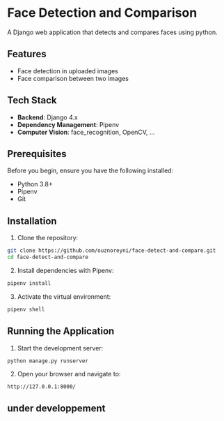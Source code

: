 # Face Detection and Comparison

A Django web application that detects and compares faces using python.

## Features

- Face detection in uploaded images
- Face comparison between two images

## Tech Stack

- **Backend**: Django 4.x
- **Dependency Management**: Pipenv
- **Computer Vision**: face_recognition, OpenCV, ...

## Prerequisites

Before you begin, ensure you have the following installed:
- Python 3.8+
- Pipenv
- Git

## Installation

1. Clone the repository:
```bash
git clone https://github.com/ouznoreyni/face-detect-and-compare.git
cd face-detect-and-compare
```

2. Install dependencies with Pipenv:
```bash
pipenv install
```

3. Activate the virtual environment:
```bash
pipenv shell
```

## Running the Application

1. Start the development server:
```bash
python manage.py runserver
```

2. Open your browser and navigate to:
```
http://127.0.0.1:8000/
```
## under developpement
